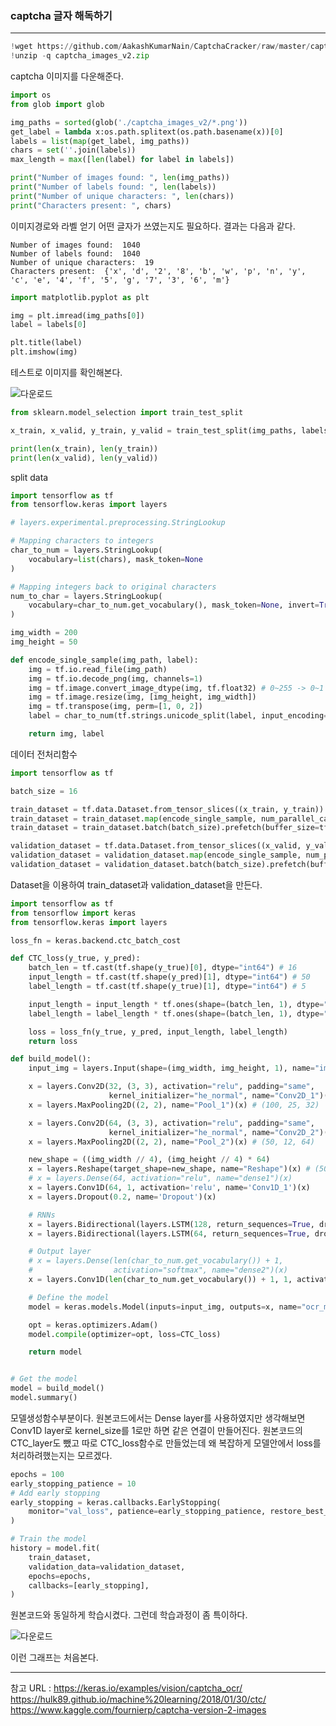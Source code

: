 ### captcha 글자 해독하기

---

```python
!wget https://github.com/AakashKumarNain/CaptchaCracker/raw/master/captcha_images_v2.zip
!unzip -q captcha_images_v2.zip
```

captcha 이미지를 다운해준다.

```python
import os
from glob import glob

img_paths = sorted(glob('./captcha_images_v2/*.png'))
get_label = lambda x:os.path.splitext(os.path.basename(x))[0]
labels = list(map(get_label, img_paths))
chars = set(''.join(labels))
max_length = max([len(label) for label in labels])

print("Number of images found: ", len(img_paths))
print("Number of labels found: ", len(labels))
print("Number of unique characters: ", len(chars))
print("Characters present: ", chars)
```

이미지경로와 라벨 얻기
어떤 글자가 쓰였는지도 필요하다.
결과는 다음과 같다.

```
Number of images found:  1040
Number of labels found:  1040
Number of unique characters:  19
Characters present:  {'x', 'd', '2', '8', 'b', 'w', 'p', 'n', 'y', 'c', 'e', '4', 'f', '5', 'g', '7', '3', '6', 'm'}
```

```python
import matplotlib.pyplot as plt

img = plt.imread(img_paths[0])
label = labels[0]

plt.title(label)
plt.imshow(img)
```

테스트로 이미지를 확인해본다.

![다운로드](https://user-images.githubusercontent.com/48349693/132122370-16abe82d-9cc6-40f6-b0ae-cf199a4efa85.png)

```python
from sklearn.model_selection import train_test_split

x_train, x_valid, y_train, y_valid = train_test_split(img_paths, labels, test_size=0.1, random_state=2021)

print(len(x_train), len(y_train))
print(len(x_valid), len(y_valid))
```
split data

```python
import tensorflow as tf
from tensorflow.keras import layers

# layers.experimental.preprocessing.StringLookup

# Mapping characters to integers
char_to_num = layers.StringLookup(
    vocabulary=list(chars), mask_token=None
)

# Mapping integers back to original characters
num_to_char = layers.StringLookup(
    vocabulary=char_to_num.get_vocabulary(), mask_token=None, invert=True
)

img_width = 200
img_height = 50

def encode_single_sample(img_path, label):
    img = tf.io.read_file(img_path)
    img = tf.io.decode_png(img, channels=1)
    img = tf.image.convert_image_dtype(img, tf.float32) # 0~255 -> 0~1
    img = tf.image.resize(img, [img_height, img_width])
    img = tf.transpose(img, perm=[1, 0, 2])
    label = char_to_num(tf.strings.unicode_split(label, input_encoding="UTF-8"))

    return img, label
```
데이터 전처리함수

```python
import tensorflow as tf

batch_size = 16

train_dataset = tf.data.Dataset.from_tensor_slices((x_train, y_train))
train_dataset = train_dataset.map(encode_single_sample, num_parallel_calls=tf.data.AUTOTUNE)
train_dataset = train_dataset.batch(batch_size).prefetch(buffer_size=tf.data.AUTOTUNE)

validation_dataset = tf.data.Dataset.from_tensor_slices((x_valid, y_valid))
validation_dataset = validation_dataset.map(encode_single_sample, num_parallel_calls=tf.data.AUTOTUNE)
validation_dataset = validation_dataset.batch(batch_size).prefetch(buffer_size=tf.data.AUTOTUNE)
```
Dataset을 이용하여 train_dataset과 validation_dataset을 만든다.

```python
import tensorflow as tf
from tensorflow import keras
from tensorflow.keras import layers

loss_fn = keras.backend.ctc_batch_cost

def CTC_loss(y_true, y_pred):
    batch_len = tf.cast(tf.shape(y_true)[0], dtype="int64") # 16
    input_length = tf.cast(tf.shape(y_pred)[1], dtype="int64") # 50
    label_length = tf.cast(tf.shape(y_true)[1], dtype="int64") # 5

    input_length = input_length * tf.ones(shape=(batch_len, 1), dtype="int64")
    label_length = label_length * tf.ones(shape=(batch_len, 1), dtype="int64")

    loss = loss_fn(y_true, y_pred, input_length, label_length)
    return loss

def build_model():
    input_img = layers.Input(shape=(img_width, img_height, 1), name="image", dtype="float32")

    x = layers.Conv2D(32, (3, 3), activation="relu", padding="same", 
                      kernel_initializer="he_normal", name="Conv2D_1")(input_img)
    x = layers.MaxPooling2D((2, 2), name="Pool_1")(x) # (100, 25, 32)

    x = layers.Conv2D(64, (3, 3), activation="relu", padding="same",
                      kernel_initializer="he_normal", name="Conv2D_2")(x)
    x = layers.MaxPooling2D((2, 2), name="Pool_2")(x) # (50, 12, 64)

    new_shape = ((img_width // 4), (img_height // 4) * 64)
    x = layers.Reshape(target_shape=new_shape, name="Reshape")(x) # (50, 768)
    # x = layers.Dense(64, activation="relu", name="dense1")(x)
    x = layers.Conv1D(64, 1, activation='relu', name='Conv1D_1')(x)
    x = layers.Dropout(0.2, name='Dropout')(x)

    # RNNs
    x = layers.Bidirectional(layers.LSTM(128, return_sequences=True, dropout=0.25), name='Bi_LSTM_1')(x)
    x = layers.Bidirectional(layers.LSTM(64, return_sequences=True, dropout=0.25), name='Bi_LSTM_2')(x)

    # Output layer
    # x = layers.Dense(len(char_to_num.get_vocabulary()) + 1,
    #                  activation="softmax", name="dense2")(x)
    x = layers.Conv1D(len(char_to_num.get_vocabulary()) + 1, 1, activation='softmax', name='Conv1D_2')(x)

    # Define the model
    model = keras.models.Model(inputs=input_img, outputs=x, name="ocr_model_v1")

    opt = keras.optimizers.Adam()
    model.compile(optimizer=opt, loss=CTC_loss)

    return model


# Get the model
model = build_model()
model.summary()
```

모델생성함수부분이다.
원본코드에서는 Dense layer를 사용하였지만
생각해보면 Conv1D layer로 kernel_size를 1로만 하면 같은 연결이 만들어진다.
원본코드의 CTC_layer도 뺐고 따로 CTC_loss함수로 만들었는데 
왜 복잡하게 모델안에서 loss를 처리하려했는지는 모르겠다.

```python
epochs = 100
early_stopping_patience = 10
# Add early stopping
early_stopping = keras.callbacks.EarlyStopping(
    monitor="val_loss", patience=early_stopping_patience, restore_best_weights=True
)

# Train the model
history = model.fit(
    train_dataset,
    validation_data=validation_dataset,
    epochs=epochs,
    callbacks=[early_stopping],
)
```

원본코드와 동일하게 학습시켰다.
그런데 학습과정이 좀 특이하다.

![다운로드](https://user-images.githubusercontent.com/48349693/132122661-3e8c9c77-9ea7-4da1-9921-f8513ca32e25.png)

이런 그래프는 처음본다.

---

참고 URL : 
<https://keras.io/examples/vision/captcha_ocr/>
<https://hulk89.github.io/machine%20learning/2018/01/30/ctc/>
<https://www.kaggle.com/fournierp/captcha-version-2-images>
